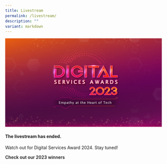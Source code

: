 ```yaml
---
title: Livestream
permalink: /livestream/
description: ""
variant: markdown
---
```

![Digital Services Awards logo banner](/images/dsa2023_kv.jpg)
<style type="text/css">
.content h4 {
    color: #B41E8E;
    font-weight: 700;
    }
	a.bp-button{text-decoration: none;font-weight:600;}
	a.bp-button:hover{text-decoration: underline;}
</style>
<div class="row">
  <div class="col is-12 has-text-centered">
    <h4><strong>The livestream has ended.</strong></h4>
    <p>Watch out for Digital Services Award 2024. Stay tuned!</p>
    <a class="bp-button is-primary is-uppercase" href="/winners/2023/">Check out our 2023 winners</a> </div>
</div>